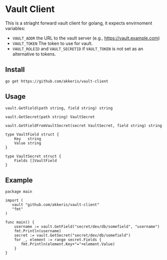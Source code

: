 # Vault Client

This is a striaght forward vault client for golang, it expects envirnoment variables:

* `VAULT_ADDR` the URL to the vault server (e.g., https://vault.example.com)
* `VAULT_TOKEN` The token to use for vault.
* `VAULT_ROLEID` and `VAULT_SECRETID` if `VAULT_TOKEN` is not set as an alternative to tokens.

## Install

`go get https://github.com/akkeris/vault-client`

## Usage

`vault.GetField(path string, field string) string`

`vault.GetSecret(path string) VaultSecret`

`vault.GetFieldFromVaultSecret(secret VaultSecret, field string) string`


```
type VaultField struct {
	Key   string
	Value string
}

type VaultSecret struct {
	Fields []VaultField
}
```

## Example

```
package main

import (
   vault "github.com/akkeris/vault-client"
   "fmt"
)
  
func main() {
    username := vault.GetField("secret/dev/db/somefield", "username")
    fmt.Println(username)
    secret := vault.GetSecret("secret/dev/db/somefield")
    for _, element := range secret.Fields {
       fmt.Println(element.Key+"="+element.Value)
    }
}
```